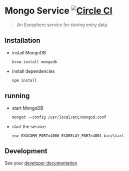 # Mongo Service [![Circle CI](https://circleci.com/gh/Originate/exosphere-tweets-service.svg?style=shield&circle-token=b571517a2b36b03bd440ad7056d2a072c463dc63)](https://circleci.com/gh/Originate/exosphere-tweets-service)
> An Exosphere service for storing entry data


## Installation

* install MongoDB

  ```
  brew install mongodb
  ```

* install dependencies

  ```
  npm install
  ```


## running

* start MongoDB

  ```
  mongod --config /usr/local/etc/mongod.conf
  ```

* start the service

  ```
  env EXOCOMM_PORT=4000 EXORELAY_PORT=4001 bin/start
  ```


## Development

See your [developer documentation](CONTRIBUTING.md)
